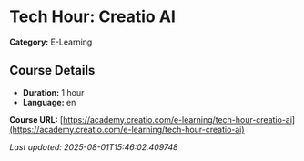 # Tech Hour: Creatio AI

**Category:** E-Learning

## Course Details

- **Duration:** 1 hour
- **Language:** en

**Course URL:** [https://academy.creatio.com/e-learning/tech-hour-creatio-ai](https://academy.creatio.com/e-learning/tech-hour-creatio-ai)

*Last updated: 2025-08-01T15:46:02.409748*
